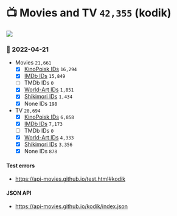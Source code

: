 # :tv: Movies and TV `42,355` (kodik)

<a href="https://API-Movies.github.io"><img src="https://API-Movies.github.io/banner.png?cache"></a>

### :date: 2022-04-21
- Movies `21,661`
  - [x] <a href="https://API-Movies.github.io/kodik/movie_kinopoisk_ids.json">KinoPoisk IDs</a> `16,294`
  - [x] <a href="https://API-Movies.github.io/kodik/movie_imdb_ids.json">IMDb IDs</a> `15,849`
  - [ ] TMDb IDs `0`
  - [x] <a href="https://API-Movies.github.io/kodik/movie_world_art_ids.json">World-Art IDs</a> `1,851`
  - [x] <a href="https://API-Movies.github.io/kodik/movie_shikimori_ids.json">Shikimori IDs</a> `1,434`
  - [x] None IDs `198`
- TV `20,694`
  - [x] <a href="https://API-Movies.github.io/kodik/tv_kinopoisk_ids.json">KinoPoisk IDs</a> `6,858`
  - [x] <a href="https://API-Movies.github.io/kodik/tv_imdb_ids.json">IMDb IDs</a> `7,173`
  - [ ] TMDb IDs `0`
  - [x] <a href="https://API-Movies.github.io/kodik/tv_world_art_ids.json">World-Art IDs</a> `4,333`
  - [x] <a href="https://API-Movies.github.io/kodik/tv_shikimori_ids.json">Shikimori IDs</a> `3,356`
  - [x] None IDs `878`
#### Test errors
- <a href='https://api-movies.github.io/test.html#kodik'>https://api-movies.github.io/test.html#kodik</a>
#### JSON API
- <a href='https://api-movies.github.io/kodik/index.json'>https://api-movies.github.io/kodik/index.json</a>
